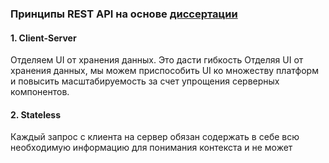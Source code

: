 ### Принципы REST API на основе [диссертации](https://translated.turbopages.org/proxy_u/en-ru.ru.2385d227-671ad9c2-b1dd4128-74722d776562/https/ics.uci.edu/~fielding/pubs/dissertation/rest_arch_style.htm#sec_5_1)

#### 1. Client-Server
Отделяем UI от хранения данных. Это дасти гибкость 
Отделяя UI от хранения данных, мы можем приспособить UI ко множеству платформ и повысить масштабируемость за счет упрощения серверных компонентов.

#### 2. Stateless
Каждый запрос с клиента на сервер обязан содержать в себе всю необходимую информацию для понимания контекста и не может  